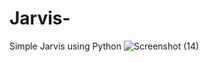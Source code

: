 # Jarvis-
Simple Jarvis using Python
![Screenshot (14)](https://github.com/Tahil40/Jarvis-/assets/116889476/70f9db36-a02b-4ce5-a30a-e50c9fc49604)
